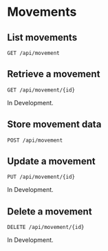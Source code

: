 # Movements

## List movements

`GET /api/movement`

## Retrieve a movement

`GET /api/movement/{id}`

<aside class="warning">
In Development.
</aside>

## Store movement data

`POST /api/movement`

## Update a movement

`PUT /api/movement/{id}`

<aside class="warning">
In Development.
</aside>

## Delete a movement

`DELETE /api/movement/{id}`

<aside class="warning">
In Development.
</aside>
